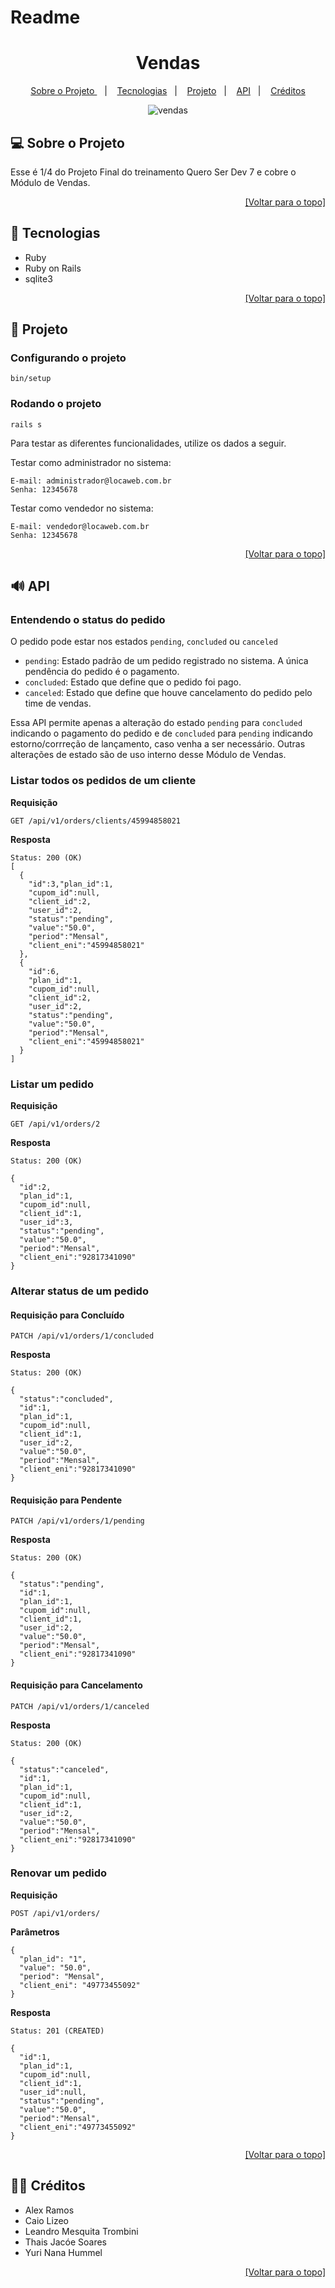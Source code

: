 # Readme

<div align="center">
<h1 align="center"><span id="init"></span>
  Vendas
</h1>

<p align="center">
  <a href="#-sobre-o-projeto"> Sobre o Projeto </a>&nbsp;&nbsp;&nbsp;|&nbsp;&nbsp;&nbsp;
  <a href="#-tecnologias">Tecnologias</a>&nbsp;&nbsp;&nbsp;|&nbsp;&nbsp;&nbsp;
  <a href="#-projeto">Projeto</a>&nbsp;&nbsp;&nbsp;|&nbsp;&nbsp;&nbsp;
  <a href="#-api">API</a>&nbsp;&nbsp;&nbsp;|&nbsp;&nbsp;&nbsp;
  <a href="#%EF%B8%8F-cr%C3%A9ditos">Créditos</a>
</p>

![vendas](app/assets/gif/vendas.gif)

</div>

## 💻 Sobre o Projeto

Esse é 1/4 do Projeto Final do treinamento Quero Ser Dev 7 e cobre o Módulo de Vendas.


<div align="right">
  <a href="#vendas" >[Voltar para o topo]</a>
</div>

## 🚀 Tecnologias

- Ruby
- Ruby on Rails
- sqlite3

<div align="right">
  <a href="#vendas" >[Voltar para o topo]</a>
</div>

## 🚀 Projeto

### Configurando o projeto

```
bin/setup
```

### Rodando o projeto

```
rails s
```

Para testar as diferentes funcionalidades, utilize os dados a seguir.

Testar como administrador no sistema:
```
E-mail: administrador@locaweb.com.br
Senha: 12345678
```

Testar como vendedor no sistema:
```
E-mail: vendedor@locaweb.com.br
Senha: 12345678
```

<div align="right">
  <a href="#vendas" >[Voltar para o topo]</a>
</div>

## 🔊 API

### Entendendo o status do pedido

O pedido pode estar nos estados `pending`, `concluded` ou `canceled`

- `pending`: Estado padrão de um pedido registrado no sistema. A única pendência do pedido é o pagamento.
- `concluded`: Estado que define que o pedido foi pago.
- `canceled`: Estado que define que houve cancelamento do pedido pelo time de vendas.

Essa API permite apenas a alteração do estado `pending` para `concluded` indicando o pagamento do pedido e de `concluded` para `pending` indicando estorno/corrreção de lançamento, caso venha a ser necessário. Outras alterações de estado são de uso interno desse Módulo de Vendas.

### Listar todos os pedidos de um cliente

**Requisição**

```
GET /api/v1/orders/clients/45994858021
```

**Resposta**

```
Status: 200 (OK)
[
  {
    "id":3,"plan_id":1,
    "cupom_id":null,
    "client_id":2,
    "user_id":2,
    "status":"pending",
    "value":"50.0",
    "period":"Mensal",
    "client_eni":"45994858021"
  },
  {
    "id":6,
    "plan_id":1,
    "cupom_id":null,
    "client_id":2,
    "user_id":2,
    "status":"pending",
    "value":"50.0",
    "period":"Mensal",
    "client_eni":"45994858021"
  }
]
```

### Listar um pedido

**Requisição**

```
GET /api/v1/orders/2
```

**Resposta**

```
Status: 200 (OK)

{
  "id":2,
  "plan_id":1,
  "cupom_id":null,
  "client_id":1,
  "user_id":3,
  "status":"pending",
  "value":"50.0",
  "period":"Mensal",
  "client_eni":"92817341090"
}

```

### Alterar status de um pedido

#### **Requisição para Concluído**

```
PATCH /api/v1/orders/1/concluded
```

**Resposta**

```
Status: 200 (OK)

{
  "status":"concluded",
  "id":1,
  "plan_id":1,
  "cupom_id":null,
  "client_id":1,
  "user_id":2,
  "value":"50.0",
  "period":"Mensal",
  "client_eni":"92817341090"
}
```

#### **Requisição para Pendente**

```
PATCH /api/v1/orders/1/pending
```

**Resposta**

```
Status: 200 (OK)

{
  "status":"pending",
  "id":1,
  "plan_id":1,
  "cupom_id":null,
  "client_id":1,
  "user_id":2,
  "value":"50.0",
  "period":"Mensal",
  "client_eni":"92817341090"
}
```

#### **Requisição para Cancelamento**

```
PATCH /api/v1/orders/1/canceled
```

**Resposta**

```
Status: 200 (OK)

{
  "status":"canceled",
  "id":1,
  "plan_id":1,
  "cupom_id":null,
  "client_id":1,
  "user_id":2,
  "value":"50.0",
  "period":"Mensal",
  "client_eni":"92817341090"
}
```

### Renovar um pedido

**Requisição**

```
POST /api/v1/orders/
```

**Parâmetros**

```
{
  "plan_id": "1",
  "value": "50.0",
  "period": "Mensal",
  "client_eni": "49773455092"
}

```

**Resposta**

```
Status: 201 (CREATED)

{
  "id":1,
  "plan_id":1,
  "cupom_id":null,
  "client_id":1,
  "user_id":null,
  "status":"pending",
  "value":"50.0",
  "period":"Mensal",
  "client_eni":"49773455092"
}

```

<div align="right">
  <a href="#vendas" >[Voltar para o topo]</a>
</div>

## 🧙‍♂️ Créditos

- Alex Ramos
- Caio Lizeo
- Leandro Mesquita Trombini
- Thais Jacóe Soares
- Yuri Nana Hummel

<div align="right">
  <a href="#vendas" >[Voltar para o topo]</a>
</div>
